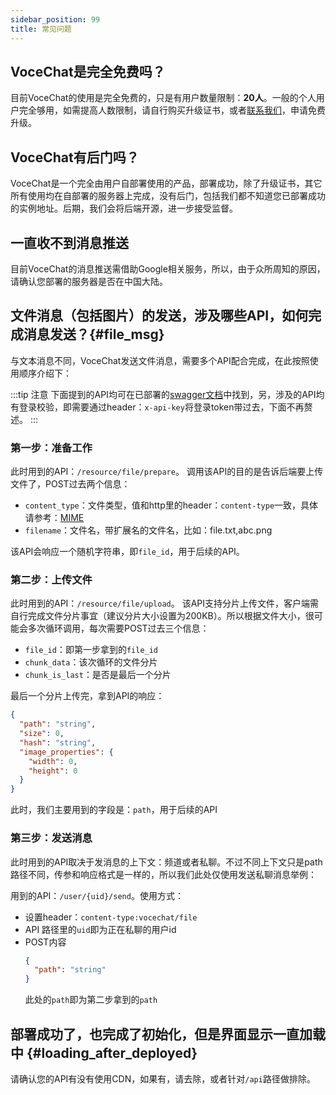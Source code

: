 ```yaml
---
sidebar_position: 99
title: 常见问题
---
```


## VoceChat是完全免费吗？

目前VoceChat的使用是完全免费的，只是有用户数量限制：**20人**。一般的个人用户完全够用，如需提高人数限制，请自行购买升级证书，或者[联系我们](/contact)，申请免费升级。

## VoceChat有后门吗？

VoceChat是一个完全由用户自部署使用的产品，部署成功，除了升级证书，其它所有使用均在自部署的服务器上完成，没有后门，包括我们都不知道您已部署成功的实例地址。后期，我们会将后端开源，进一步接受监督。

## 一直收不到消息推送

目前VoceChat的消息推送需借助Google相关服务，所以，由于众所周知的原因，请确认您部署的服务器是否在中国大陆。

## 文件消息（包括图片）的发送，涉及哪些API，如何完成消息发送？{#file_msg}

与文本消息不同，VoceChat发送文件消息，需要多个API配合完成，在此按照使用顺序介绍下：

:::tip 注意
下面提到的API均可在已部署的[swagger文档](/api-doc)中找到，另，涉及的API均有登录校验，即需要通过header：`x-api-key`将登录token带过去，下面不再赘述。
:::

### 第一步：准备工作

此时用到的API：`/resource/file/prepare`。
调用该API的目的是告诉后端要上传文件了，POST过去两个信息：
- `content_type`：文件类型，值和http里的header：`content-type`一致，具体请参考：[MIME](https://developer.mozilla.org/en-US/docs/Web/HTTP/Basics_of_HTTP/MIME_types)
- `filename`：文件名，带扩展名的文件名，比如：file.txt,abc.png

该API会响应一个随机字符串，即`file_id`，用于后续的API。

### 第二步：上传文件
此时用到的API：`/resource/file/upload`。
该API支持分片上传文件，客户端需自行完成文件分片事宜（建议分片大小设置为200KB）。所以根据文件大小，很可能会多次循环调用，每次需要POST过去三个信息：

- `file_id`：即第一步拿到的`file_id`
- `chunk_data`：该次循环的文件分片
- `chunk_is_last`：是否是最后一个分片

最后一个分片上传完，拿到API的响应：
``` json
{
  "path": "string",
  "size": 0,
  "hash": "string",
  "image_properties": {
    "width": 0,
    "height": 0
  }
}
```
此时，我们主要用到的字段是：`path`，用于后续的API

### 第三步：发送消息

此时用到的API取决于发消息的上下文：频道或者私聊。不过不同上下文只是path路径不同，传参和响应格式是一样的，所以我们此处仅使用发送私聊消息举例：

用到的API：`/user/{uid}/send`。使用方式：
- 设置header：`content-type:vocechat/file`
- API 路径里的`uid`即为正在私聊的用户id
- POST内容
  ``` json
  {
    "path": "string"
  }
  ```
  此处的`path`即为第二步拿到的`path`

## 部署成功了，也完成了初始化，但是界面显示一直加载中 {#loading_after_deployed}

请确认您的API有没有使用CDN，如果有，请去除，或者针对`/api`路径做排除。
